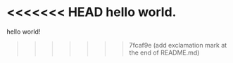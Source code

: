 <<<<<<< HEAD
hello world.
=======
hello world!
>>>>>>> 7fcaf9e (add exclamation mark at the end of README.md)
